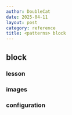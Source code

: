 ```yaml
---
author: DoubleCat
date: 2025-04-11
layout: post
category: reference
title: <patterns> block
---
```


## <patterns> block
### lesson
### images
### configuration
